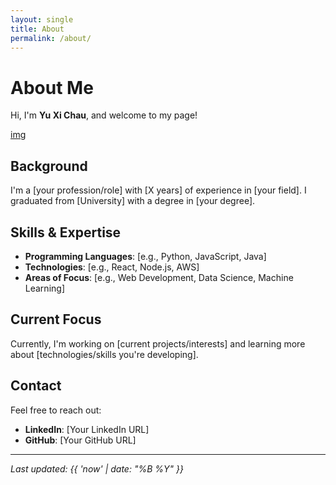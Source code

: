 ```yaml
---
layout: single
title: About
permalink: /about/
---
```


# About Me

Hi, I'm **Yu Xi Chau**, and welcome to my page!

[img](assets/images/bio-photo.png)

## Background

I'm a [your profession/role] with [X years] of experience in [your field]. I graduated from [University] with a degree in [your degree].

## Skills & Expertise

- **Programming Languages**: [e.g., Python, JavaScript, Java]
- **Technologies**: [e.g., React, Node.js, AWS]
- **Areas of Focus**: [e.g., Web Development, Data Science, Machine Learning]

## Current Focus

Currently, I'm working on [current projects/interests] and learning more about [technologies/skills you're developing].

## Contact

Feel free to reach out:
- **LinkedIn**: [Your LinkedIn URL]
- **GitHub**: [Your GitHub URL]

---

*Last updated: {{ 'now' | date: "%B %Y" }}*

